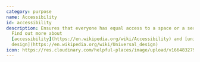 ```yaml
---
category: purpose
name: Accessibility
id: accessibility
description: Ensures that everyone has equal access to a space or a service.
  Find out more about
  [accessibility](https://en.wikipedia.org/wiki/Accessibility) and [universal
  design](https://en.wikipedia.org/wiki/Universal_design)
icon: https://res.cloudinary.com/helpful-places/image/upload/v1664832795/dtpr-icons/purpose/accessibility_dwduwo.svg
---
```

